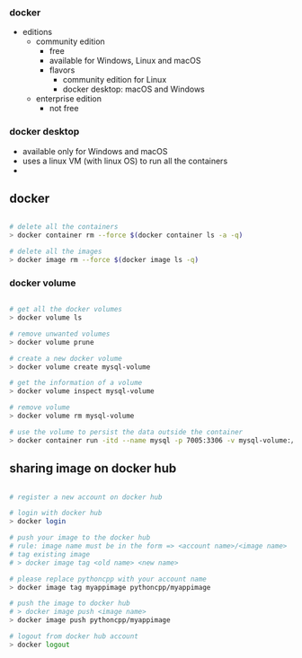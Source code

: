 ### docker

- editions
  - community edition
    - free
    - available for Windows, Linux and macOS
    - flavors
      - community edition for Linux
      - docker desktop: macOS and Windows
  - enterprise edition
    - not free

### docker desktop

- available only for Windows and macOS
- uses a linux VM (with linux OS) to run all the containers
-

## docker

```bash

# delete all the containers
> docker container rm --force $(docker container ls -a -q)

# delete all the images
> docker image rm --force $(docker image ls -q)

```

### docker volume

```bash

# get all the docker volumes
> docker volume ls

# remove unwanted volumes
> docker volume prune

# create a new docker volume
> docker volume create mysql-volume

# get the information of a volume
> docker volume inspect mysql-volume

# remove volume
> docker volume rm mysql-volume

# use the volume to persist the data outside the container
> docker container run -itd --name mysql -p 7005:3306 -v mysql-volume:/var/lib/mysql -e MYSQL_ROOT_PASSWORD=root mysql

```

## sharing image on docker hub

```bash

# register a new account on docker hub

# login with docker hub
> docker login

# push your image to the docker hub
# rule: image name must be in the form => <account name>/<image name>
# tag existing image
# > docker image tag <old name> <new name>

# please replace pythoncpp with your account name
> docker image tag myappimage pythoncpp/myappimage

# push the image to docker hub
# > docker image push <image name>
> docker image push pythoncpp/myappimage

# logout from docker hub account
> docker logout

```

